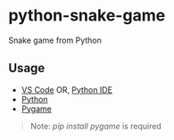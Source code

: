# python-snake-game
Snake game from Python

## Usage
- [VS Code](https://code.visualstudio.com/) OR, [Python IDE](https://www.jetbrains.com/pycharm/)
- [Python](https://www.python.org/)
- [Pygame](https://www.pygame.org/news)

> Note: *pip install pygame* is required
